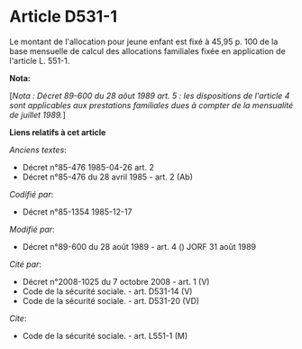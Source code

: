 # Article D531-1

Le montant de l'allocation pour jeune enfant est fixé à 45,95 p. 100 de la base mensuelle de calcul des allocations
familiales fixée en application de l'article L. 551-1.

**Nota:**

[*Nota : Décret 89-600 du 28 aôut 1989 art. 5 : les dispositions    de l'article 4 sont applicables aux prestations
familiales dues    à compter de la mensualité de juillet 1989.*]

**Liens relatifs à cet article**

_Anciens textes_:

  - Décret n°85-476 1985-04-26 art. 2
  - Décret n°85-476 du 28 avril 1985 - art. 2 (Ab)

_Codifié par_:

  - Décret n°85-1354 1985-12-17

_Modifié par_:

  - Décret n°89-600 du 28 août 1989 - art. 4 () JORF 31 août 1989

_Cité par_:

  - Décret n°2008-1025 du 7 octobre 2008 - art. 1 (V)
  - Code de la sécurité sociale. - art. D531-14 (V)
  - Code de la sécurité sociale. - art. D531-20 (VD)

_Cite_:

  - Code de la sécurité sociale. - art. L551-1 (M)

